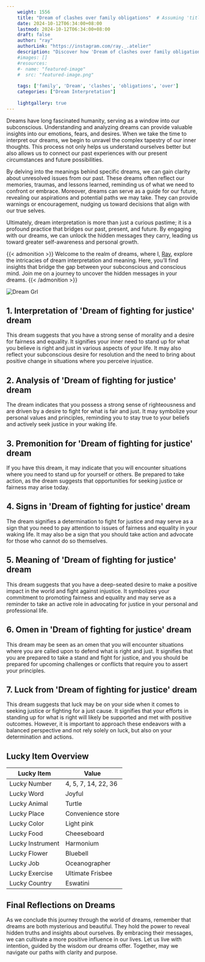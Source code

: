 ```yaml
---
    weight: 1556
    title: "Dream of clashes over family obligations"  # Assuming 'title' column exists
    date: 2024-10-12T06:34:00+08:00
    lastmod: 2024-10-12T06:34:00+08:00
    draft: false
    author: "ray"
    authorLink: "https://instagram.com/ray._.atelier"
    description: "Discover how 'Dream of clashes over family obligations' can interpret your future and uncover its significant meanings in your life."
    #images: []
    #resources:
    #- name: "featured-image"
    #  src: "featured-image.png"
    
    tags: ['family', 'Dream', 'clashes', 'obligations', 'over']
    categories: ["Dream Interpretation"]
    
    lightgallery: true
---
```

    
Dreams have long fascinated humanity, serving as a window into our subconscious. Understanding and analyzing dreams can provide valuable insights into our emotions, fears, and desires. When we take the time to interpret our dreams, we begin to unravel the complex tapestry of our inner thoughts. This process not only helps us understand ourselves better but also allows us to connect our past experiences with our present circumstances and future possibilities.

By delving into the meanings behind specific dreams, we can gain clarity about unresolved issues from our past. These dreams often reflect our memories, traumas, and lessons learned, reminding us of what we need to confront or embrace. Moreover, dreams can serve as a guide for our future, revealing our aspirations and potential paths we may take. They can provide warnings or encouragement, nudging us toward decisions that align with our true selves.

Ultimately, dream interpretation is more than just a curious pastime; it is a profound practice that bridges our past, present, and future. By engaging with our dreams, we can unlock the hidden messages they carry, leading us toward greater self-awareness and personal growth.

{{< admonition >}}
Welcome to the realm of dreams, where I, [Ray](https://instagram.com/ray._.atelier), explore the intricacies of dream interpretation and meaning. Here, you’ll find insights that bridge the gap between your subconscious and conscious mind. Join me on a journey to uncover the hidden messages in your dreams.
{{< /admonition >}}

![Dream Grl](https://cdn.pixabay.com/photo/2017/11/02/03/35/gothic-2910057_1280.jpg "Dream Grl")

## 1. Interpretation of 'Dream of fighting for justice' dream
 This dream suggests that you have a strong sense of morality and a desire for fairness and equality. It signifies your inner need to stand up for what you believe is right and just in various aspects of your life. It may also reflect your subconscious desire for resolution and the need to bring about positive change in situations where you perceive injustice.

## 2. Analysis of 'Dream of fighting for justice' dream
 The dream indicates that you possess a strong sense of righteousness and are driven by a desire to fight for what is fair and just. It may symbolize your personal values and principles, reminding you to stay true to your beliefs and actively seek justice in your waking life.

## 3. Premonition for 'Dream of fighting for justice' dream
 If you have this dream, it may indicate that you will encounter situations where you need to stand up for yourself or others. Be prepared to take action, as the dream suggests that opportunities for seeking justice or fairness may arise today.

## 4. Signs in 'Dream of fighting for justice' dream
 The dream signifies a determination to fight for justice and may serve as a sign that you need to pay attention to issues of fairness and equality in your waking life. It may also be a sign that you should take action and advocate for those who cannot do so themselves.

## 5. Meaning of 'Dream of fighting for justice' dream
 This dream suggests that you have a deep-seated desire to make a positive impact in the world and fight against injustice. It symbolizes your commitment to promoting fairness and equality and may serve as a reminder to take an active role in advocating for justice in your personal and professional life.

## 6. Omen in 'Dream of fighting for justice' dream
 This dream may be seen as an omen that you will encounter situations where you are called upon to defend what is right and just. It signifies that you are prepared to take a stand and fight for justice, and you should be prepared for upcoming challenges or conflicts that require you to assert your principles.

## 7. Luck from 'Dream of fighting for justice' dream
 This dream suggests that luck may be on your side when it comes to seeking justice or fighting for a just cause. It signifies that your efforts in standing up for what is right will likely be supported and met with positive outcomes. However, it is important to approach these endeavors with a balanced perspective and not rely solely on luck, but also on your determination and actions.

## Lucky Item Overview
| Lucky Item          | Value              |
|---------------|--------------------|
| Lucky Number        | 4, 5, 7, 14, 22, 36  |
| Lucky Word          | Joyful |
| Lucky Animal        | Turtle |
| Lucky Place         | Convenience store     |
| Lucky Color         | Light pink     |
| Lucky Food          | Cheeseboard      |
| Lucky Instrument    | Harmonium |
| Lucky Flower        | Bluebell    |
| Lucky Job           | Oceanographer       |
| Lucky Exercise      | Ultimate Frisbee  |
| Lucky Country       | Eswatini    |


##  Final Reflections on Dreams

As we conclude this journey through the world of dreams, remember that dreams are both mysterious and beautiful. They hold the power to reveal hidden truths and insights about ourselves. By embracing their messages, we can cultivate a more positive influence in our lives. Let us live with intention, guided by the wisdom our dreams offer. Together, may we navigate our paths with clarity and purpose.
